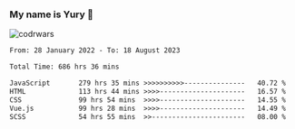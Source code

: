 ### My name is Yury 👋 
![codrwars](https://www.codewars.com/users/litury/badges/micro) 


<!--START_SECTION:waka-->

```txt
From: 28 January 2022 - To: 18 August 2023

Total Time: 686 hrs 36 mins

JavaScript       279 hrs 35 mins >>>>>>>>>>---------------   40.72 %
HTML             113 hrs 44 mins >>>>---------------------   16.57 %
CSS              99 hrs 54 mins  >>>>---------------------   14.55 %
Vue.js           99 hrs 28 mins  >>>>---------------------   14.49 %
SCSS             54 hrs 55 mins  >>-----------------------   08.00 %
```

<!--END_SECTION:waka-->

